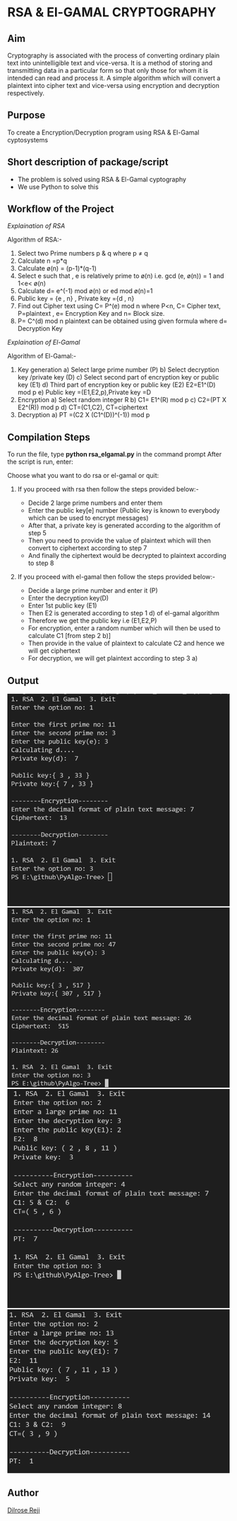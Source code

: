 # RSA & El-GAMAL CRYPTOGRAPHY

## Aim

Cryptography is associated with the process of converting ordinary plain text into unintelligible text and vice-versa. It is a method of storing and transmitting data in a particular form so that only those for whom it is intended can read and process it. A simple algorithm which will convert a plaintext into cipher text and vice-versa using encryption and decryption respectively.

## Purpose

To create a Encryption/Decryption program using RSA & El-Gamal cyptosystems

## Short description of package/script

- The problem is solved using RSA & El-Gamal cyptography
- We use Python to solve this

## Workflow of the Project

_Explaination of RSA_

Algorithm of RSA:-

1. Select two Prime numbers p & q where p ≠ q
2. Calculate n =p\*q
3. Calculate ø(n) = (p-1)\*(q-1)
4. Select e such that , e is relatively prime to ø(n) i.e. gcd (e, ø(n)) = 1 and 1<e< ø(n)
5. Calculate d= e^(-1) mod ø(n) or ed mod ø(n)=1
6. Public key = {e , n} , Private key ={d , n}
7. Find out Cipher text using C= P^(e) mod n where P<n, C= Cipher text, P=plaintext , e= Encryption Key and n= Block size.
8. P= C^(d) mod n plaintext can be obtained using given formula where d= Decryption Key

_Explaination of El-Gamal_

Algorithm of El-Gamal:-

1. Key generation a) Select large prime number (P) b) Select decryption key /private key (D) c) Select second part of encryption key or public key (E1) d) Third part of encryption key or public key (E2) E2=E1^(D) mod p e) Public key =(E1,E2,p),Private key =D
2. Encryption a) Select random integer R b) C1= E1^(R) mod p c) C2=(PT X E2^(R)) mod p d) CT=(C1,C2), CT=ciphertext
3. Decryption a) PT =(C2 X (C1^(D))^(-1)) mod p

## Compilation Steps

To run the file, type **python rsa_elgamal.py** in the command prompt After the script is run, enter:

Choose what you want to do rsa or el-gamal or quit:

1. If you proceed with rsa then follow the steps provided below:-

   - Decide 2 large prime numbers and enter them
   - Enter the public key[e] number (Public key is known to everybody which can be used to encrypt messages)
   - After that, a private key is generated according to the algorithm of step 5
   - Then you need to provide the value of plaintext which will then convert to ciphertext according to step 7
   - And finally the ciphertext would be decrypted to plaintext according to step 8

2. If you proceed with el-gamal then follow the steps provided below:-
   - Decide a large prime number and enter it (P)
   - Enter the decryption key(D)
   - Enter 1st public key (E1)
   - Then E2 is generated according to step 1 d) of el-gamal algorithm
   - Therefore we get the public key i.e (E1,E2,P)
   - For encryption, enter a random number which will then be used to calculate C1 [from step 2 b)]
   - Then provide in the value of plaintext to calculate C2 and hence we will get ciphertext
   - For decryption, we will get plaintext according to step 3 a)

## Output

<img src="../RSA_ElGamal_cryptography/Images/rsa.PNG">
<img src="../RSA_ElGamal_cryptography/Images/rsa1.PNG">
<img src="../RSA_ElGamal_cryptography/Images/elgamal.PNG">
<img src="../RSA_ElGamal_cryptography/Images/elgamal1.PNG">

## Author

[Dilrose Reji](https://github.com/dilroseR/)

